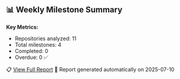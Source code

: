 ## 📊 Weekly Milestone Summary

**Key Metrics:**
- Repositories analyzed: 11
- Total milestones: 4
- Completed: 0
- Overdue: 0 ✅

📋 [View Full Report](./reports/milestone-report.md)
🔄 Report generated automatically on 2025-07-10